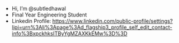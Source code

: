 - Hi, I’m @subtledhawal
- Final Year Engineering Student
- Linkedin Profile: https://www.linkedin.com/public-profile/settings?lipi=urn%3Ali%3Apage%3Ad_flagship3_profile_self_edit_contact-info%3BxpckhksITByYgMZAXKkEMw%3D%3D

<!---
subtledhawal/subtledhawal is a ✨ special ✨ repository because its `README.md` (this file) appears on your GitHub profile.
You can click the Preview link to take a look at your changes.
--->
